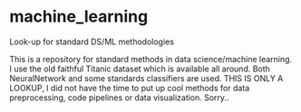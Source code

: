 # machine_learning
Look-up for standard DS/ML methodologies

This is a repository for standard methods in data science/machine learning. I use the old faithful Titanic dataset which is available all around. Both NeuralNetwork and some standards classifiers are used. THIS IS ONLY A LOOKUP, I did not have the time to put up cool methods for data preprocessing, code pipelines or data visualization. Sorry..
